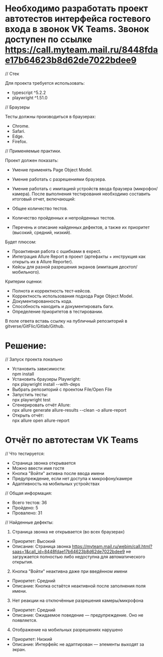 # Необходимо разработать проект автотестов интерфейса гостевого входа в звонок VK Teams. Звонок доступен по ссылке https://call.myteam.mail.ru/8448fdae17b64623b8d62de7022bdee9

// Стек

Для проекта требуется использовать:
- typescript ^5.2.2
- playwright ^1.51.0

// Браузеры

Тесты должны производиться в браузерах:
- Chrome.
- Safari.
- Edge.
- Firefox.

// Применяемые практики.

Проект должен показать:

- Умение применять Page Object Model.
- Умение работать с разрешениями браузера.
- Умение работать с имитацией устройств ввода браузера (микрофон/камера).
После выполнения тестирования необходимо составить итоговый отчет, включающий:

- Общее количество тестов.
- Количество пройденных и непройденных тестов.
- Перечень и описание найденных дефектов, а также их приоритет (высокий, средний, низкий).
   
Будет плюсом:

- Проактивная работа с ошибками в еxресt.
- Интеграция Allure Report в проект (артефакты + инструкция как открыть их в Allure Reporter).
- Кейсы для разной разрешения экранов (имитация десктоп/мобильного).
   
Критерии оценки:
- Полнота и корректность тест-кейсов.
- Корректность использования подхода Page Object Model.
- Документированность кода.
- Способность находить и документировать баги.
- Определение приоритетов в тестировании.
   
В поле ответа вставь ссылку на публичный репозиторий в gitverse/GitFlic/Gitlab/Github.

# Решение:
// Запуск проекта локально
- Установить зависимости:  
   npm install
- Установить браузеры Playwright:  
   npx playwright install --with-deps
- Выбрать репозиторий с проектом File/Open File
- Запустить тесты:  
   npx playwright test
- Сгенерировать отчёт Allure:  
   npx allure generate allure-results --clean -o allure-report
- Открыть отчёт:  
   npx allure open allure-report

# Отчёт по автотестам VK Teams

// Что тестируется:

- Страница звонка открывается
- Можно ввести имя гостя
- Кнопка "Войти" активна после ввода имени
- Предупреждение, если нет доступа к микрофону/камере
- Адаптивность на мобильных устройствах

// Общая информация:

- Всего тестов: 36
- Пройдено: 5
- Провалено: 31

// Найденные дефекты:

1. Страница звонка не открывается (во всех браузерах)
- Приоритет: Высокий
- Описание: Страница звонка https://myteam.mail.ru/webim/call.html?saas=1&call_id=8448fdae17b64623b8d62de7022bdee9 не загружается полностью либо недоступна для автоматического открытия.
2. Кнопка "Войти" неактивна даже при введённом имени
- Приоритет: Средний
- Описание: Кнопка остаётся неактивной после заполнения поля имени.
3. Нет реакции на отключённые разрешения камеры/микрофона
- Приоритет: Средний
- Описание: Ожидаемое поведение — предупреждение. Оно не появляется.
4. Отображение на мобильных разрешениях нарушено
- Приоритет: Низкий
- Описание: Интерфейс не адаптирован — элементы выходят за экран.
